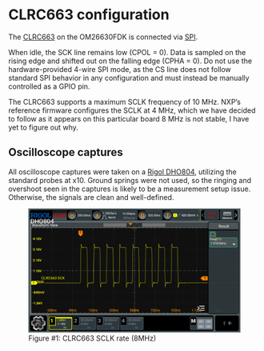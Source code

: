 # CLRC663 configuration

The [CLRC663](https://www.nxp.com/products/CLRC66303HN) on the OM26630FDK is
connected via [SPI](https://en.wikipedia.org/wiki/Serial_Peripheral_Interface).

When idle, the SCK line remains low (CPOL = 0). Data is sampled on the rising
edge and shifted out on the falling edge (CPHA = 0). Do not use the
hardware-provided 4-wire SPI mode, as the CS line does not follow standard SPI
behavior in any configuration and must instead be manually controlled as a GPIO
pin.

The CLRC663 supports a maximum SCLK frequency of 10 MHz. NXP’s reference
firmware configures the SCLK at 4 MHz, which we have decided to follow as it
appears on this particular board 8 MHz is not stable, I have yet to figure out
why.

## Oscilloscope captures

All oscilloscope captures were taken on a [Rigol DHO804](https://www.rigolna.com/products/rigol-digital-oscilloscopes/dho800/),
utilizing the standard probes at x10. Ground springs were not used, so the
ringing and overshoot seen in the captures is likely to be a measurement setup
issue. Otherwise, the signals are clean and well-defined.

<figure>
<img src="../assets/clrc663-sck.png">
<figcaption>Figure #1: CLRC663 SCLK rate (8MHz)</figcaption>
</figure>

